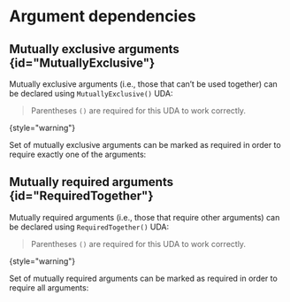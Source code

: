 # Argument dependencies

## Mutually exclusive arguments {id="MutuallyExclusive"}

Mutually exclusive arguments (i.e., those that can’t be used together) can be declared using `MutuallyExclusive()` UDA:

<code-block src="code_snippets/mutually_exclusive.d" lang="c++"/>

> Parentheses `()` are required for this UDA to work correctly.
>
{style="warning"}

Set of mutually exclusive arguments can be marked as required in order to require exactly one of the arguments:

<code-block src="code_snippets/mutually_exclusive_required.d" lang="c++"/>


## Mutually required arguments {id="RequiredTogether"}

Mutually required arguments (i.e., those that require other arguments) can be declared using `RequiredTogether()` UDA:

<code-block src="code_snippets/mutually_required.d" lang="c++"/>

> Parentheses `()` are required for this UDA to work correctly.
>
{style="warning"}

Set of mutually required arguments can be marked as required in order to require all arguments:

<code-block src="code_snippets/mutually_required_required.d" lang="c++"/>
